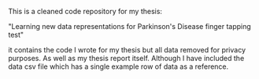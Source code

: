 This is a cleaned code repository for my thesis:

"Learning new data representations for Parkinson's Disease finger tapping test"

it contains the code I wrote for my thesis but all data removed for privacy purposes. As well as my thesis report itself. Although I have included the data csv file which has a single example row of data as a reference.